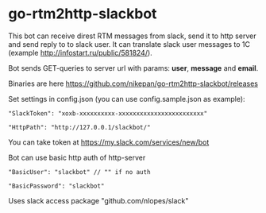 # go-rtm2http-slackbot
This bot can receive direst RTM messages from slack, send it to http server and send reply to to slack user.
It can translate slack user messages to 1C (example http://infostart.ru/public/581824/).

Bot sends GET-queries to server url with params: **user**, **message** and **email**.


Binaries are here https://github.com/nikepan/go-rtm2http-slackbot/releases

Set settings in config.json (you can use config.sample.json as example):

`"SlackToken": "xoxb-xxxxxxxxxx-xxxxxxxxxxxxxxxxxxxxxxxx"`

`"HttpPath": "http://127.0.0.1/slackbot/"`

You can take token at https://my.slack.com/services/new/bot

Bot can use basic http auth of http-server

`"BasicUser": "slackbot" // "" if no auth`

`"BasicPassword": "slackbot"`

Uses slack access package "github.com/nlopes/slack"
